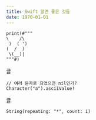 ```yaml
---
title: Swift 알면 좋은 것들
date: 1970-01-01
---
```


``` {class="language-swift"}
print(#"""
\    /\
 )  ( ')
(  /  )
 \(__)|
"""#)
```

글

``` {class="language-swift"}
// 여러 문자로 되었으면 nil인가?
Character("a").asciiValue!
```

글

``` {class="language-swift"}
String(repeating: "*", count: i)
```